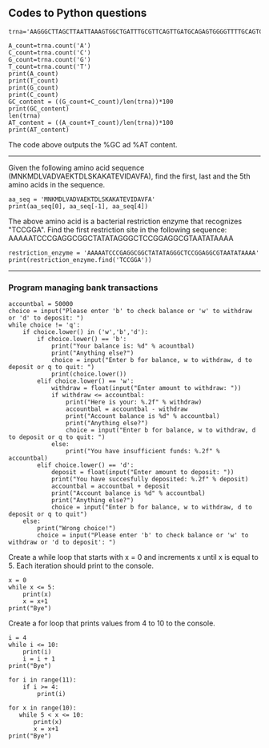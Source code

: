 ## Codes to Python questions

```
trna='AAGGGCTTAGCTTAATTAAAGTGGCTGATTTGCGTTCAGTTGATGCAGAGTGGGGTTTTGCAGTCCTTA'
```

```
A_count=trna.count('A')
C_count=trna.count('C')
G_count=trna.count('G')
T_count=trna.count('T')
print(A_count)
print(T_count)
print(G_count)
print(C_count)
GC_content = ((G_count+C_count)/len(trna))*100
print(GC_content)
len(trna)
AT_content = ((A_count+T_count)/len(trna))*100
print(AT_content)
```
The code above outputs the %GC ad %AT content.

---
Given the following amino acid sequence (MNKMDLVADVAEKTDLSKAKATEVIDAVFA), find the first, last and the 5th amino acids in the sequence.

```
aa_seq = 'MNKMDLVADVAEKTDLSKAKATEVIDAVFA'
print(aa_seq[0], aa_seq[-1], aa_seq[4])
```

The above amino acid is a bacterial restriction enzyme that recognizes "TCCGGA". Find the first restriction site in the following sequence: AAAAATCCCGAGGCGGCTATATAGGGCTCCGGAGGCGTAATATAAAA

```
restriction_enzyme = 'AAAAATCCCGAGGCGGCTATATAGGGCTCCGGAGGCGTAATATAAAA'
print(restriction_enzyme.find('TCCGGA'))
```
---
### **Program managing bank transactions**
```
accountbal = 50000
choice = input("Please enter 'b' to check balance or 'w' to withdraw or 'd' to deposit: ")
while choice != 'q':
    if choice.lower() in ('w','b','d'):
        if choice.lower() == 'b':
            print("Your balance is: %d" % acountbal)
            print("Anything else?")
            choice = input("Enter b for balance, w to withdraw, d to deposit or q to quit: ")
            print(choice.lower())
        elif choice.lower() == 'w':
            withdraw = float(input("Enter amount to withdraw: "))
            if withdraw <= accountbal:
                print("Here is your: %.2f" % withdraw)
                accountbal = accountbal - withdraw
                print("Account balance is %d" % accountbal)
                print("Anything else?")
                choice = input("Enter b for balance, w to withdraw, d to deposit or q to quit: ")
            else:
                print("You have insufficient funds: %.2f" % accountbal)
        elif choice.lower() == 'd':
            deposit = float(input("Enter amount to deposit: "))
            print("You have succesfully deposited: %.2f" % deposit)
            accountbal = accountbal + deposit
            print("Account balance is %d" % accountbal)
            print("Anything else?")
            choice = input("Enter b for balance, w to withdraw, d to deposit or q to quit")
    else:
        print("Wrong choice!")
        choice = input("Please enter 'b' to check balance or 'w' to withdraw or 'd to deposit': ")
  ```
      
Create a while loop that starts with x = 0 and increments x until x is equal to 5. Each iteration should print to the console.
 
```
x = 0
while x <= 5:
    print(x)
    x = x+1
print("Bye")
```

Create a for loop that prints values from 4 to 10 to the console.

```
i = 4
while i <= 10:
    print(i)
    i = i + 1
print("Bye")
```

```
for i in range(11):
    if i >= 4:
        print(i)
 ```
 ```
 for x in range(10):
    while 5 < x <= 10:
        print(x)
        x = x+1
print("Bye")
```
